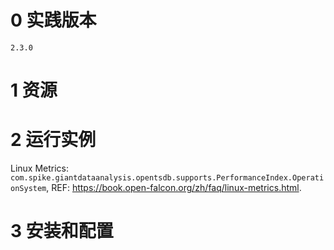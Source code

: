 
# 0 实践版本

	2.3.0

# 1 资源

# 2 运行实例

Linux Metrics: `com.spike.giantdataanalysis.opentsdb.supports.PerformanceIndex.OperationSystem`,
REF: https://book.open-falcon.org/zh/faq/linux-metrics.html.

# 3 安装和配置
